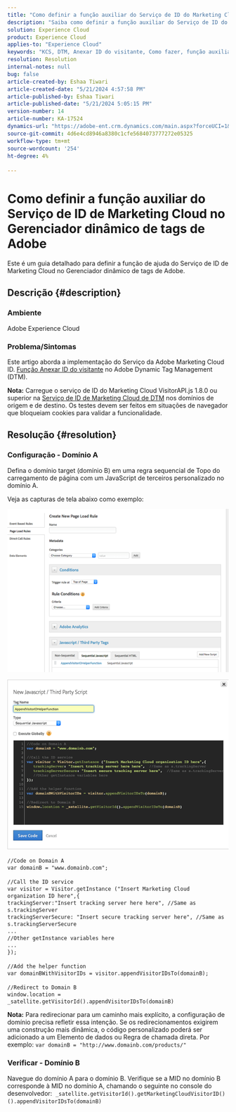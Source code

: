 ```yaml
---
title: "Como definir a função auxiliar do Serviço de ID do Marketing Cloud no Gerenciador dinâmico de tags de Adobe"
description: "Saiba como definir a função auxiliar do Serviço de ID do Marketing Cloud no Gerenciador dinâmico de tags de Adobe."
solution: Experience Cloud
product: Experience Cloud
applies-to: "Experience Cloud"
keywords: "KCS, DTM, Anexar ID do visitante, Como fazer, função auxiliar do Serviço de ID do Marketing Cloud, Gerenciador dinâmico de tags do Adobe, Adobe Experience Cloud"
resolution: Resolution
internal-notes: null
bug: false
article-created-by: Eshaa Tiwari
article-created-date: "5/21/2024 4:57:58 PM"
article-published-by: Eshaa Tiwari
article-published-date: "5/21/2024 5:05:15 PM"
version-number: 14
article-number: KA-17524
dynamics-url: "https://adobe-ent.crm.dynamics.com/main.aspx?forceUCI=1&pagetype=entityrecord&etn=knowledgearticle&id=ae45c245-9317-ef11-9f8a-6045bd006793"
source-git-commit: 4d6e4cd8946a8380c1cfe5684073777272e05325
workflow-type: tm+mt
source-wordcount: '254'
ht-degree: 4%

---
```


# Como definir a função auxiliar do Serviço de ID de Marketing Cloud no Gerenciador dinâmico de tags de Adobe


Este é um guia detalhado para definir a função de ajuda do Serviço de ID de Marketing Cloud no Gerenciador dinâmico de tags de Adobe.

## Descrição {#description}


### <b>Ambiente</b>

Adobe Experience Cloud

### <b>Problema/Sintomas</b>

Este artigo aborda a implementação do Serviço da Adobe Marketing Cloud ID. [Função Anexar ID do visitante](https://experienceleague.adobe.com/docs/id-service/using/id-service-api/methods/appendvisitorid.html?lang=pt-BR) no Adobe Dynamic Tag Management (DTM).

<b>Nota:</b> Carregue o serviço de ID do Marketing Cloud VisitorAPI.js 1.8.0 ou superior na [Serviço de ID de Marketing Cloud de DTM](https://experienceleague.adobe.com/docs/id-service/using/id-service-api/methods/getmcvid.html) nos domínios de origem e de destino. Os testes devem ser feitos em situações de navegador que bloqueiam cookies para validar a funcionalidade.


## Resolução {#resolution}


### <b>Configuração - Domínio A</b>

Defina o domínio target (domínio B) em uma regra sequencial de Topo do carregamento de página com um JavaScript de terceiros personalizado no domínio A.

Veja as capturas de tela abaixo como exemplo:

![](assets/93c9b7f8-9317-ef11-9f8a-6045bd006793.png)



![](assets/d564f810-9417-ef11-9f8a-6045bd006793.png)


```clike
//Code on Domain A
var domainB = "www.domainb.com";
 
//Call the ID service
var visitor = Visitor.getInstance ("Insert Marketing Cloud organization ID here",{
trackingServer:"Insert tracking server here here", //Same as s.trackingServer
trackingServerSecure: "Insert secure tracking server here", //Same as s.trackingServerSecure
...
//Other getInstance variables here
...
});
 
//Add the helper function
var domainBWithVisitorIDs = visitor.appendVisitorIDsTo(domainB);
 
//Redirect to Domain B
window.location = _satellite.getVisitorId().appendVisitorIDsTo(domainB)
```


<b>Nota:</b> Para redirecionar para um caminho mais explícito, a configuração de domínio precisa refletir essa intenção. Se os redirecionamentos exigirem uma construção mais dinâmica, o código personalizado poderá ser adicionado a um Elemento de dados ou Regra de chamada direta. Por exemplo: `var domainB = "http://www.domainb.com/products/"`

### <b>Verificar - Domínio B</b>

Navegue do domínio A para o domínio B. Verifique se a MID no domínio B corresponde à MID no domínio A, chamando o seguinte no console do desenvolvedor:  `_satellite.getVisitorId().getMarketingCloudVisitorID()().appendVisitorIDsTo(domainB)`
